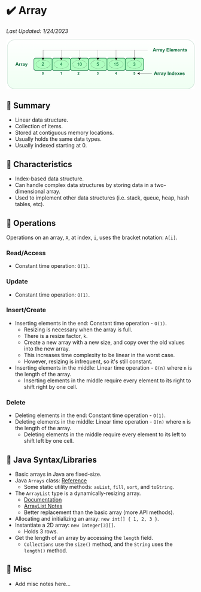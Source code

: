# :heavy_check_mark: Array
*Last Updated: 1/24/2023*

![Image of an array](../../images/data-structures/linear/array/array.png)

## :round_pushpin: Summary
- Linear data structure.
- Collection of items.
- Stored at contiguous memory locations.
- Usually holds the same data types.
- Usually indexed starting at 0.

## :round_pushpin: Characteristics
- Index-based data structure.
- Can handle complex data structures by storing data in a two-dimensional array.
- Used to implement other data structures (i.e. stack, queue, heap, hash tables, etc).

## :round_pushpin: Operations
Operations on an array, `A`, at index, `i`, uses the bracket notation: `A[i]`.
### Read/Access
- Constant time operation: `O(1)`.

### Update
- Constant time operation: `O(1)`.

### Insert/Create
- Inserting elements in the end: Constant time operation - `O(1)`.
  - Resizing is necessary when the array is full.
  - There is a resize factor, `k`.
  - Create a new array with a new size, and copy over the old values into the new array.
  - This increases time complexity to be linear in the worst case.
  - However, resizing is infrequent, so it's still constant.
- Inserting elements in the middle: Linear time operation - `O(n)` where `n` is the length of the array.
  - Inserting elements in the middle require every element to its right to shift right by one cell.

### Delete
- Deleting elements in the end: Constant time operation - `O(1)`.
- Deleting elements in the middle: Linear time operation - `O(n)` where `n` is the length of the array.
  - Deleting elements in the middle require every element to its left to shift left by one cell.

## :round_pushpin: Java Syntax/Libraries
- Basic arrays in Java are fixed-size.
- Java `Arrays` class: [Reference](https://docs.oracle.com/javase/7/docs/api/java/util/Arrays.html)
  - Some static utility methods: `asList`, `fill`, `sort`, and `toString`.
- The `ArrayList` type is a dynamically-resizing array.
  - [Documentation](https://docs.oracle.com/javase/8/docs/api/java/util/ArrayList.html)
  - [ArrayList Notes](./java-arraylist.md)
  - Better replacement than the basic array (more API methods).
- Allocating and initializing an array: `new int[] { 1, 2, 3 }`.
- Instantiate a 2D array: `new Integer[3][]`.
  - Holds 3 rows.
- Get the length of an array by accessing the `length` field.
  - `Collections` use the `size()` method, and the `String` uses the `length()` method.

## :round_pushpin: Misc
- Add misc notes here...
